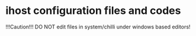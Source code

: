 ihost configuration files and codes
====================================
!!!Caution!!!
DO NOT edit files in system/chilli under windows based editors!

